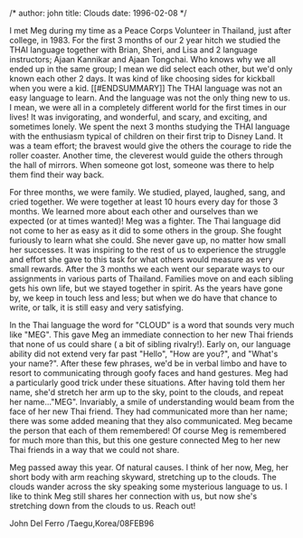 /*
author: john
title: Clouds 
date: 1996-02-08
*/

I met Meg during my time as a Peace Corps Volunteer in Thailand, just after college, in 1983. For the first 3 months of our 2 year hitch we studied the THAI language together with Brian, Sheri, and Lisa and 2 language instructors; Ajaan Kannikar and Ajaan Tongchai. Who knows why we all ended up in the same group; I mean we did select each other, but we'd only known each other 2 days. It was kind of like choosing sides for kickball when you were a kid. 
[[#ENDSUMMARY]]
The THAI language was not an easy language to learn. And the language was not the only thing new to us. I mean, we were all in a completely different world for the first times in our lives! It was invigorating, and wonderful, and scary, and exciting, and sometimes lonely. We spent the next 3 months studying the THAI language with the enthusiasm typical of children on their first trip to Disney Land. It was a team effort; the bravest would give the others the courage to ride the roller coaster. Another time, the cleverest would guide the others through the hall of mirrors. When someone got lost, someone was there to help them find their way back. 

For three months, we were family. We studied, played, laughed, sang, and cried together. We were together at least 10 hours every day for those 3 months. We learned more about each other and ourselves than we expected (or at times wanted)! Meg was a fighter. The Thai language did not come to her as easy as it did to some others in the group. She fought furiously to learn what she could. She never gave up, no matter how small her successes. It was inspiring to the rest of us to experience the struggle and effort she gave to this task for what others would measure as very small rewards. After the 3 months we each went our separate ways to our assignments in various parts of Thailand. Families move on and each sibling gets his own life, but we stayed together in spirit. As the years have gone by, we keep in touch less and less; but when we do have that chance to write, or talk, it is still easy and very satisfying. 

In the Thai language the word for "CLOUD" is a word that sounds very much like "MEG". This gave Meg an immediate connection to her new Thai friends that none of us could share ( a bit of sibling rivalry!). Early on, our language ability did not extend very far past "Hello", "How are you?", and "What's your name?". After these few phrases, we'd be in verbal limbo and have to resort to communicating through goofy faces and hand gestures. Meg had a particularly good trick under these situations. After having told them her name, she'd stretch her arm up to the sky, point to the clouds, and repeat her name..."MEG". Invariably, a smile of understanding would beam from the face of her new Thai friend. They had communicated more than her name; there was some added meaning that they also communicated. Meg became the person that each of them remembered! Of course Meg is remembered for much more than this, but this one gesture connected Meg to her new Thai friends in a way that we could not share. 

Meg passed away this year. Of natural causes. I think of her now, Meg, her short body with arm reaching skyward, stretching up to the clouds. The clouds wander across the sky speaking some mysterious language to us. I like to think Meg still shares her connection with us, but now she's stretching down from the clouds to us. Reach out! 

John Del Ferro /Taegu,Korea/08FEB96 
